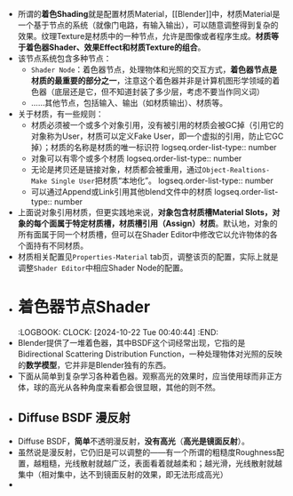 - 所谓的**着色Shading**就是配置材质Material，[[Blender]]中，材质Material是一个基于节点的系统（就像门电路，有输入输出），可以随意调整得到复杂的效果。纹理Texture是材质中的一种节点，允许是图像或者程序生成。**材质等于着色器Shader、效果Effect和材质Texture的组合**。
- 该节点系统包含多种节点：
	- `Shader Node`：着色器节点，处理物体和光照的交互方式，**着色器节点是材质的最重要的部分之一**，注意这个着色器并非是计算机图形学领域的着色器（底层还是它，但不知道封装了多少层，考虑不要当作同义词）
	- ……其他节点，包括输入、输出（如材质输出）、材质等。
- 关于材质，有一些规则：
	- 材质必须被一个或多个对象引用，没有被引用的材质会被GC掉（引用它的对象称为User，材质可以定义Fake User，即一个虚拟的引用，防止它GC掉）；材质的名称是材质的唯一标识符
	  logseq.order-list-type:: number
	- 对象可以有零个或多个材质
	  logseq.order-list-type:: number
	- 无论是拷贝还是链接对象，材质都会被重用，通过`Object-Realtions-Make Single User`把材质“本地化”。
	  logseq.order-list-type:: number
	- 可以通过Append或Link引用其他blend文件中的材质
	  logseq.order-list-type:: number
- 上面说对象引用材质，但更实践地来说，**对象包含材质槽Material Slots，对象的每个面属于特定材质槽，材质槽引用（Assign）材质**。默认地，对象的所有面属于同一个材质槽，但可以在Shader Editor中修改它以允许物体的各个面持有不同材质。
- 材质相关配置见`Properties-Material` tab页，调整该页的配置，实际上就是调整`Shader Editor`中相应Shader Node的配置。
- # 着色器节点Shader
  :LOGBOOK:
  CLOCK: [2024-10-22 Tue 00:40:44]
  :END:
- Blender提供了一堆着色器，其中BSDF这个词经常出现，它指的是Bidirectional Scattering Distribution Function，一种处理物体对光照的反映的**数学模型**，它并非是Blender独有的东西。
- 下面从简单到复杂学习各种着色器。观察高光的效果时，应当使用球而非正方体，球的高光从各种角度来看都会很显眼，其他的则不然。
- ## Diffuse BSDF 漫反射
- Diffuse BSDF，**简单**不透明漫反射，**没有高光**（**高光是镜面反射**）。
- 虽然说是漫反射，它仍旧是可以调整的——有一个所谓的粗糙度Roughness配置，越粗糙，光线散射就越广泛，表面看着就越柔和；越光滑，光线散射就越集中（相对集中，达不到镜面反射的效果，即无法形成高光）
-
